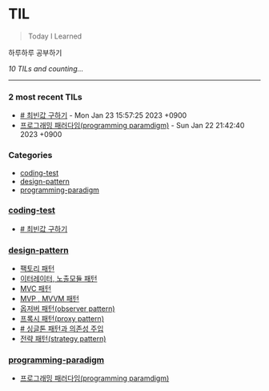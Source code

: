 # TIL
> Today I Learned

하루하루 공부하기


_10 TILs and counting..._

---

### 2 most recent TILs

- [# 최빈값 구하기](coding-test/최빈값구하기.md) - Mon Jan 23 15:57:25 2023 +0900
- [프로그래밍 패러다임(programming paramdigm)](programming-paradigm/programming-paradigm.md) - Sun Jan 22 21:42:40 2023 +0900

### Categories

- [coding-test](#coding-test)
- [design-pattern](#design-pattern)
- [programming-paradigm](#programming-paradigm)

### [coding-test](#coding-test)
- [# 최빈값 구하기](coding-test/최빈값구하기.md)

### [design-pattern](#design-pattern)
- [팩토리 패턴](design-pattern/factory.md)
- [이터레이터, 노출모듈 패턴](design-pattern/iterator-revealing-module.md)
- [MVC 패턴](design-pattern/mvc.md)
- [MVP , MVVM 패턴](design-pattern/mvp-mvvm.md)
- [옵저버 패턴(observer pattern)](design-pattern/observer.md)
- [프록시 패턴(proxy pattern)](design-pattern/proxy.md)
- [# 싱글톤 패턴과 의존성 주입](design-pattern/singleton-dependency-injection.md)
- [전략 패턴(strategy pattern)](design-pattern/strategy-pattern.md)

### [programming-paradigm](#programming-paradigm)
- [프로그래밍 패러다임(programming paramdigm)](programming-paradigm/programming-paradigm.md)

[1]: https://simonwillison.net/2020/Apr/20/self-rewriting-readme/
[2]: https://github.com/jbranchaud/til


